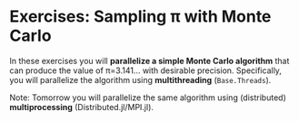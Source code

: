 # Exercises: Sampling π with Monte Carlo

In these exercises you will **parallelize a simple Monte Carlo algorithm** that can produce the value of π=3.141... with desirable precision. Specifically, you will parallelize the algorithm using **multithreading** (`Base.Threads`).

Note: Tomorrow you will parallelize the same algorithm using (distributed) **multiprocessing** (Distributed.jl/MPI.jl).